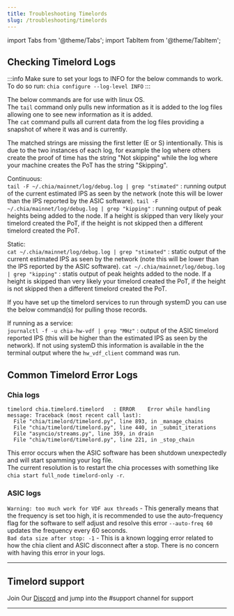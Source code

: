 ```yaml
---
title: Troubleshooting Timelords
slug: /troubleshooting/timelords
---
```


import Tabs from '@theme/Tabs';
import TabItem from '@theme/TabItem';

## Checking Timelord Logs

:::info
Make sure to set your logs to INFO for the below commands to work.
To do so run: `chia configure --log-level INFO`
:::

The below commands are for use with linux OS.  
The `tail` command only pulls new information as it is added to the log files allowing one to see new information as it is added.  
The `cat` command pulls all current data from the log files providing a snapshot of where it was and is currently.

The matched strings are missing the first letter (E or S) intentionally.
This is due to the two instances of each log, for example the log where others create the proof of time has the string "Not skipping" while the log where your machine creates the PoT has the string "Skipping".

Continuous:  
`tail -F ~/.chia/mainnet/log/debug.log | grep "stimated"` : running output of the current estimated IPS as seen by the network (note this will be lower than the IPS reported by the ASIC software).
`tail -F ~/.chia/mainnet/log/debug.log | grep "kipping"` : running output of peak heights being added to the node. If a height is skipped than very likely your timelord created the PoT, if the height is not skipped then a different timelord created the PoT.

Static:  
`cat ~/.chia/mainnet/log/debug.log | grep "stimated"` : static output of the current estimated IPS as seen by the network (note this will be lower than the IPS reported by the ASIC software).
`cat ~/.chia/mainnet/log/debug.log | grep "kipping"` : statis output of peak heights added to the node. If a height is skipped than very likely your timelord created the PoT, if the height is not skipped then a different timelord created the PoT.

If you have set up the timelord services to run through systemD you can use the below command(s) for pulling those records.

If running as a service:  
`journalctl -f -u chia-hw-vdf | grep "MHz"` : output of the ASIC timelord reported IPS (this will be higher than the estimated IPS as seen by the network). If not using systemD this information is available in the the terminal output where the `hw_vdf_client` command was run.

## Common Timelord Error Logs

### Chia logs

```
timelord chia.timelord.timelord   : ERROR    Error while handling message: Traceback (most recent call last):
  File "chia/timelord/timelord.py", line 893, in _manage_chains
  File "chia/timelord/timelord.py", line 440, in _submit_iterations
  File "asyncio/streams.py", line 359, in drain
  File "chia/timelord/timelord.py", line 221, in _stop_chain
```

This error occurs when the ASIC software has been shutdown unexpectedly and will start spamming your log file.  
The current resolution is to restart the chia processes with something like `chia start full_node timelord-only -r`.

### ASIC logs

`Warning: too much work for VDF aux threads` - This generally means that the frequency is set too high, it is recommended to use the auto-frequency flag for the software to self adjust and resolve this error `--auto-freq 60` updates the frequency every 60 seconds.  
`Bad data size after stop: -1` - This is a known logging error related to how the chia client and ASIC disconnect after a stop. There is no concern with having this error in your logs.

---

## Timelord support

Join Our [Discord](https://discord.gg/chia) and jump into the #support channel for support

---
